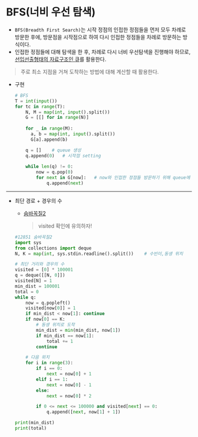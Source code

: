 # BFS(너비 우선 탐색)

- `BFS(Breadth First Search)`는 시작 정점의 인접한 정점들을 먼저 모두 차례로 방문한 후에, 방문점을 시작점으로 하여 다시 인접한 정점들을 차례로 방문하는 방식이다.
- 인접한 정점들에 대해 탐색을 한 후, 차례로 다시 너비 우선탐색을 진행해야 하므로, <u>선입선출형태의 자료구조인 [큐]()</u>를 활용한다.

> 주로 최소 지점을 거쳐 도착하는 방법에 대해 계산할 때 활용한다. 



- 구현

  ```python
  # BFS
  T = int(input())
  for tc in range(T):
      N, M = map(int, input().split())
      G = [[] for in range(N)]
  	
      for _ in range(M):
  	    a, b = map(int, input().split())
      	G[a].append(b)
  
      q = []	# queue 생성
      q.append(0)	# 시작점 setting
      
      while len(q) != 0:
          now = q.pop(0)
          for next in G[now]:	# now와 인접한 정점들 방문하기 위해 queue에 추가     
              q.append(next)
  ```

  



-----

- 최단 경로 + 경우의 수

  - [숨바꼭질2](https://www.acmicpc.net/problem/12851)

    > visited 확인에 유의하자! 

  ```python
  #12851 숨바꼭질2
  import sys
  from collections import deque
  N, K = map(int, sys.stdin.readline().split())    # 수빈이,동생 위치
  
  # 최단 거리와 경우의 수
  visited = [0] * 100001
  q = deque([[N, 0]])
  visited[N] = 1
  min_dist = 100001
  total = 0
  while q:
      now = q.popleft()
      visited[now[0]] = 1
      if min_dist < now[1]: continue
      if now[0] == K:
          # 동생 위치로 도착
          min_dist = min(min_dist, now[1])
          if min_dist == now[1]:
              total += 1
          continue
  
      # 다음 위치
      for i in range(3):
          if i == 0:
              next = now[0] + 1
          elif i == 1:
              next = now[0] - 1
          else:
              next = now[0] * 2
  
          if 0 <= next <= 100000 and visited[next] == 0:
              q.append([next, now[1] + 1])
  
  print(min_dist)
  print(total)
  ```

  
